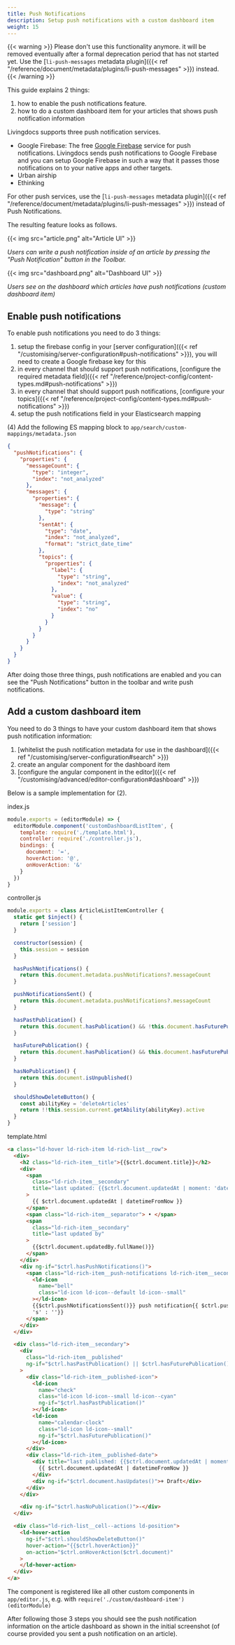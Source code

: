 ```yaml
---
title: Push Notifications
description: Setup push notifications with a custom dashboard item
weight: 15
---
```


{{< warning >}}
Please don't use this functionality anymore. it will be removed eventually after a formal deprecation period that has not started yet.
Use the [`li-push-messages` metadata plugin]({{< ref "/reference/document/metadata/plugins/li-push-messages" >}}) instead.
{{< /warning >}}

This guide explains 2 things:

1. how to enable the push notifications feature.
2. how to do a custom dashboard item for your articles that shows push notification information

Livingdocs supports three push notification services.

- Google Firebase: The free [Google Firebase](https://firebase.google.com/) service for push notifications. Livingdocs sends push notifications to Google Firebase and you can setup Google Firebase in such a way that it passes those notifications on to your native apps and other targets.
- Urban airship
- Ethinking

For other push services, use the [`li-push-messages` metadata plugin]({{< ref "/reference/document/metadata/plugins/li-push-messages" >}}) instead of Push Notifications.

The resulting feature looks as follows.

{{< img src="article.png" alt="Article UI" >}}

_Users can write a push notification inside of an article by pressing the "Push Notification" button in the Toolbar._

{{< img src="dashboard.png" alt="Dashboard UI" >}}

_Users see on the dashboard which articles have push notifications (custom dashboard item)_

## Enable push notifications

To enable push notifications you need to do 3 things:

1. setup the firebase config in your [server configuration]({{< ref "/customising/server-configuration#push-notifications" >}}), you will need to create a Google firebase key for this
2. in every channel that should support push notifications, [configure the required metadata field]({{< ref "/reference/project-config/content-types.md#push-notifications" >}})
3. in every channel that should support push notifications, [configure your topics]({{< ref "/reference/project-config/content-types.md#push-notifications" >}})
4. setup the push notifications field in your Elasticsearch mapping

(4) Add the following ES mapping block to `app/search/custom-mappings/metadata.json`

```json
{
  "pushNotifications": {
    "properties": {
      "messageCount": {
        "type": "integer",
        "index": "not_analyzed"
      },
      "messages": {
        "properties": {
          "message": {
            "type": "string"
          },
          "sentAt": {
            "type": "date",
            "index": "not_analyzed",
            "format": "strict_date_time"
          },
          "topics": {
            "properties": {
              "label": {
                "type": "string",
                "index": "not_analyzed"
              },
              "value": {
                "type": "string",
                "index": "no"
              }
            }
          }
        }
      }
    }
  }
}
```

After doing those three things, push notifications are enabled and you can see the "Push Notifications" button in the toolbar and write push notifications.

## Add a custom dashboard item

You need to do 3 things to have your custom dashboard item that shows push notification information:

1. [whitelist the push notification metadata for use in the dashboard]({{< ref "/customising/server-configuration#search" >}})
2. create an angular component for the dashboard item
3. [configure the angular component in the editor]({{< ref "/customising/advanced/editor-configuration#dashboard" >}})

Below is a sample implementation for (2).

index.js

```js
module.exports = (editorModule) => {
  editorModule.component('customDashboardListItem', {
    template: require('./template.html'),
    controller: require('./controller.js'),
    bindings: {
      document: '=',
      hoverAction: '@',
      onHoverAction: '&'
    }
  })
}
```

controller.js

```js
module.exports = class ArticleListItemController {
  static get $inject() {
    return ['session']
  }

  constructor(session) {
    this.session = session
  }

  hasPushNotifications() {
    return this.document.metadata.pushNotifications?.messageCount
  }

  pushNotificationsSent() {
    return this.document.metadata.pushNotifications?.messageCount
  }

  hasPastPublication() {
    return this.document.hasPublication() && !this.document.hasFuturePublicationDate()
  }

  hasFuturePublication() {
    return this.document.hasPublication() && this.document.hasFuturePublicationDate()
  }

  hasNoPublication() {
    return this.document.isUnpublished()
  }

  shouldShowDeleteButton() {
    const abilityKey = 'deleteArticles'
    return !!this.session.current.getAbility(abilityKey).active
  }
}
```

template.html

```html
<a class="ld-hover ld-rich-item ld-rich-list__row">
  <div>
    <h2 class="ld-rich-item__title">{{$ctrl.document.title}}</h2>
    <div>
      <span
        class="ld-rich-item__secondary"
        title="last updated: {{$ctrl.document.updatedAt | moment: 'datetime'}}"
      >
        {{ $ctrl.document.updatedAt | datetimeFromNow }}
      </span>
      <span class="ld-rich-item__separator"> • </span>
      <span
        class="ld-rich-item__secondary"
        title="last updated by"
      >
        {{$ctrl.document.updatedBy.fullName()}}
      </span>
    </div>
    <div ng-if="$ctrl.hasPushNotifications()">
      <span class="ld-rich-item__push-notifications ld-rich-item__secondary">
        <ld-icon
          name="bell"
          class="ld-icon ld-icon--default ld-icon--small"
        ></ld-icon>
        {{$ctrl.pushNotificationsSent()}} push notification{{ $ctrl.pushNotificationsSent() > 1 ?
        's' : ''}}
      </span>
    </div>
  </div>

  <div class="ld-rich-item__secondary">
    <div
      class="ld-rich-item__published"
      ng-if="$ctrl.hasPastPublication() || $ctrl.hasFuturePublication()"
    >
      <div class="ld-rich-item__published-icon">
        <ld-icon
          name="check"
          class="ld-icon ld-icon--small ld-icon--cyan"
          ng-if="$ctrl.hasPastPublication()"
        ></ld-icon>
        <ld-icon
          name="calendar-clock"
          class="ld-icon ld-icon--small"
          ng-if="$ctrl.hasFuturePublication()"
        ></ld-icon>
      </div>
      <div class="ld-rich-item__published-date">
        <div title="last published: {{$ctrl.document.updatedAt | moment: 'datetime'}}">
          {{ $ctrl.document.updatedAt | datetimeFromNow }}
        </div>
        <div ng-if="$ctrl.document.hasUpdates()">+ Draft</div>
      </div>
    </div>

    <div ng-if="$ctrl.hasNoPublication()">-</div>
  </div>

  <div class="ld-rich-list__cell--actions ld-position">
    <ld-hover-action
      ng-if="$ctrl.shouldShowDeleteButton()"
      hover-action="{{$ctrl.hoverAction}}"
      on-action="$ctrl.onHoverAction($ctrl.document)"
    >
    </ld-hover-action>
  </div>
</a>
```

The component is registered like all other custom components in `app/editor.js`, e.g. with
`require('./custom/dashboard-item')(editorModule)`

After following those 3 steps you should see the push notification information on the article dashboard as shown in the initial screenshot (of course provided you sent a push notification on an article).
